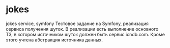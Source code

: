 # jokes
jokes service, symfony
Тестовое задание на Symfony, реализация сервиса получения шуток.
В реализации есть выполнение основного ТЗ, в котором источником шуток должен быть сервис icndb.com. Кроме этого учтена абстракция источника данных.
